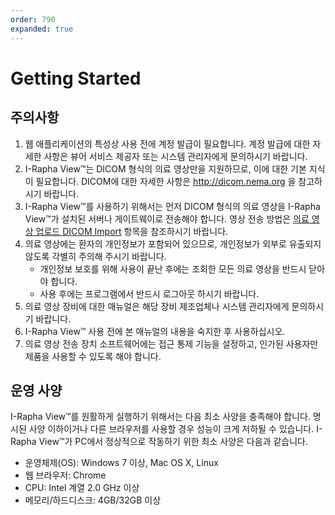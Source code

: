 ```yaml
---
order: 790
expanded: true
---
```



# Getting Started

## 주의사항
1. 웹 애플리케이션의 특성상 사용 전에 계정 발급이 필요합니다. 계정 발급에 대한 자세한 사항은 뷰어 서비스 제공자 또는 시스템 관리자에게 문의하시기 바랍니다.
2. I-Rapha View™는 DICOM 형식의 의료 영상만을 지원하므로, 이에 대한 기본 지식이 필요합니다. DICOM에 대한 자세한 사항은 http://dicom.nema.org 을 참고하시기 바랍니다.
3. I-Rapha View™를 사용하기 위해서는 먼저 DICOM 형식의 의료 영상을 I-Rapha View™가 설치된 서버나 게이트웨이로 전송해야 합니다. 영상 전송 방법은 [의료 영상 업로드 DICOM Import](../1_Raphaview/Glossary/1_DICOMImport.md) 항목을 참조하시기 바랍니다.
4. 의료 영상에는 환자의 개인정보가 포함되어 있으므로, 개인정보가 외부로 유출되지 않도록 각별히 주의해 주시기 바랍니다.
    - 개인정보 보호를 위해 사용이 끝난 후에는 조회한 모든 의료 영상을 반드시 닫아야 합니다.
    - 사용 후에는 프로그램에서 반드시 로그아웃 하시기 바랍니다.
5. 의료 영상 장비에 대한 매뉴얼은 해당 장비 제조업체나 시스템 관리자에게 문의하시기 바랍니다.
6. I-Rapha View™ 사용 전에 본 매뉴얼의 내용을 숙지한 후 사용하십시오.
7. 의료 영상 전송 장치 소프트웨어에는 접근 통제 기능을 설정하고, 인가된 사용자만 제품을 사용할 수 있도록 해야 합니다.

## 운영 사양
I-Rapha View™를 원활하게 실행하기 위해서는 다음 최소 사양을 충족해야 합니다. 명시된 사양 이하이거나 다른 브라우저를 사용할 경우 성능이 크게 저하될 수 있습니다. I-Rapha View™가 PC에서 정상적으로 작동하기 위한 최소 사양은 다음과 같습니다.

- 운영체제(OS): Windows 7 이상, Mac OS X, Linux
- 웹 브라우저: Chrome
- CPU: Intel 계열 2.0 GHz 이상
- 메모리/하드디스크: 4GB/32GB 이상

